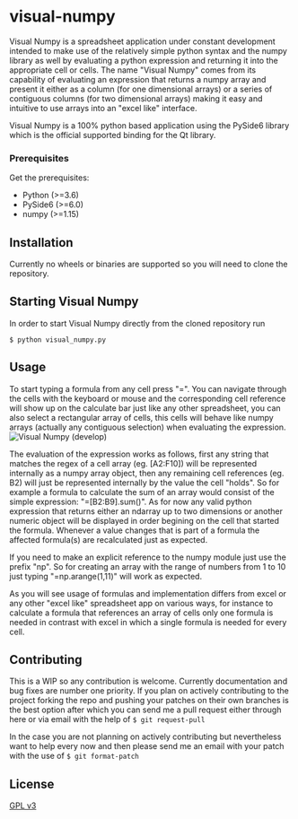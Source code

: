 # visual-numpy
Visual Numpy is a spreadsheet application under constant development intended to make use of the relatively simple python syntax and the numpy library as well by evaluating a python expression and returning it into the appropriate cell or cells. The name "Visual Numpy" comes from its capability of evaluating an expression that returns a numpy array and present it either as a column (for one dimensional arrays) or a series of contiguous columns (for two dimensional arrays) making it easy and intuitive to use arrays into an "excel like" interface.

Visual Numpy is a 100% python based application using the PySide6 library which is the official supported binding for the Qt library.

### Prerequisites

Get the prerequisites:
- Python (>=3.6)
- PySide6 (>=6.0)
- numpy (>=1.15)

## Installation
Currently no wheels or binaries are supported so you will need to clone the repository.

## Starting Visual Numpy
In order to start Visual Numpy directly from the cloned repository run

```
$ python visual_numpy.py
```

## Usage

To start typing a formula from any cell press "=". You can navigate through the cells with the keyboard or mouse and the corresponding cell reference will show up on the calculate bar just like any other spreadsheet, you can also select a rectangular array of cells, this cells will behave like numpy arrays (actually any contiguous selection) when evaluating the expression.![Visual Numpy (develop)](https://i.ibb.co/9V5NdSk/vnpy01.png)

The evaluation of the expression works as follows, first any string that matches the regex of a cell array (eg. [A2:F10]) will be represented internally as a numpy array object, then any remaining cell references (eg. B2) will just be represented internally by the value the cell "holds". So for example a formula to calculate the sum of an array would consist of the simple expression: "=[B2:B9].sum()". As for now any valid python expression that returns either an ndarray up to two dimensions or another numeric object will be displayed in order begining on the cell that started the formula. Whenever a value changes that is part of a formula the affected formula(s) are recalculated just as expected.

If you need to make an explicit reference to the numpy module just use the prefix "np". So for creating an array with the range of numbers from 1 to 10 just typing "=np.arange(1,11)" will work as expected.

As you will see usage of formulas and implementation differs from excel or any other "excel like" spreadsheet app on various ways, for instance to calculate a formula that references an array of cells only one formula is needed in contrast with excel in which a single formula is needed for every cell.

## Contributing
This is a WIP so any contribution is welcome. Currently documentation and bug fixes are number one priority.
If you plan on actively contributing to the project forking the repo and pushing your patches on their own branches is the best option after which you can send me a pull request either through here or via email with the help of ``` $ git request-pull ```

In the case you are not planning on actively contributing but nevertheless want to help every now and then please send me an email with your patch with the use of ```$ git format-patch```
## License
[GPL v3](https://www.gnu.org/licenses/)
